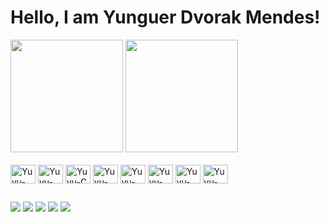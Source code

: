 <div>
  <h1>Hello, I am Yunguer Dvorak Mendes!</h1>
</div>

<div>
  <a href="https://github.com/Yunguer"></a>
  <img
    height="180em"
    src="https://github-readme-stats.vercel.app/api?username=yunguer&include_all_commits=true&show_icons=true&theme=dark"
  />
  <img
    height="180em"
    src="https://github-readme-stats.vercel.app/api/top-langs/?username=yunguer&layout=compact&theme=dark"
  />
</div>

<div style="display: inline_block; align-items: center; justify-items: center;">
  <br />
  <img
    align="center"
    alt="Yuyu-Python"
    height="30"
    width="40"
    src="https://cdn.jsdelivr.net/gh/devicons/devicon/icons/python/python-original.svg"
  />
  <img
    align="center"
    alt="Yuyu-Java"
    height="30"
    width="40"
    src="https://cdn.jsdelivr.net/gh/devicons/devicon/icons/java/java-original.svg"
  />
  <img
    align="center"
    alt="Yuyu-C"
    height="30"
    width="40"
    src="https://cdn.jsdelivr.net/gh/devicons/devicon/icons/c/c-original.svg"
  />
  <img
    align="center"
    alt="Yuyu-C#"
    height="30"
    width="40"
    src="https://cdn.jsdelivr.net/gh/devicons/devicon/icons/csharp/csharp-original.svg"
  />
  <img
    align="center"
    alt="Yuyu-HTML"
    height="30"
    width="40"
    src="https://cdn.jsdelivr.net/gh/devicons/devicon/icons/html5/html5-original.svg"
  />
  <img
    align="center"
    alt="Yuyu-CSS"
    height="30"
    width="40"
    src="https://cdn.jsdelivr.net/gh/devicons/devicon/icons/css3/css3-original.svg"
  />
  <img
    align="center"
    alt="Yuyu-JavaScript"
    height="30"
    width="40"
    src="https://cdn.jsdelivr.net/gh/devicons/devicon/icons/javascript/javascript-original.svg"
  />
  <img
    align="center"
    alt="Yuyu-Unity"
    height="30"
    width="40"
    src="https://cdn.jsdelivr.net/gh/devicons/devicon/icons/unity/unity-original.svg"
  />
</div>

##

<div>
  <a href="https://www.instagram.com/ydmendes/" target="_blank"
    ><img
      src="https://img.shields.io/badge/-Instagram-%23E4405F?style=for-the-badge&logo=instagram&logoColor=white"
      target="_blank"
  /></a>
  <a href="https://www.twitch.tv/ydmbr" target="_blank"
    ><img
      src="https://img.shields.io/badge/Twitch-9146FF?style=for-the-badge&logo=twitch&logoColor=white"
      target="_blank"
  /></a>
  <a href="https://twitter.com/yunguerdvorak" target="_blank"
    ><img
      src="https://img.shields.io/badge/Twitter-1DA1F2?style=for-the-badge&logo=twitter&logoColor=white"
      target="_blank"
  /></a>
  <a href="mailto:yunguerdvorak@hotmail.com"
    ><img
      src="https://img.shields.io/badge/-Gmail-%23333?style=for-the-badge&logo=gmail&logoColor=white"
      target="_blank"
  /></a>
  <a href="https://www.linkedin.com/in/yunguer-dvorak/" target="_blank"
    ><img
      src="https://img.shields.io/badge/-LinkedIn-%230077B5?style=for-the-badge&logo=linkedin&logoColor=white"
      target="_blank"
  /></a>
</div>
